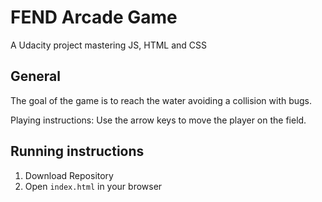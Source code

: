 # FEND Arcade Game
A Udacity project mastering JS, HTML and CSS

## General
The goal of the game is to reach the water avoiding a collision with bugs.

Playing instructions:
Use the arrow keys to move the player on the field.

## Running instructions
1.  Download Repository
2.  Open ```index.html``` in your browser
